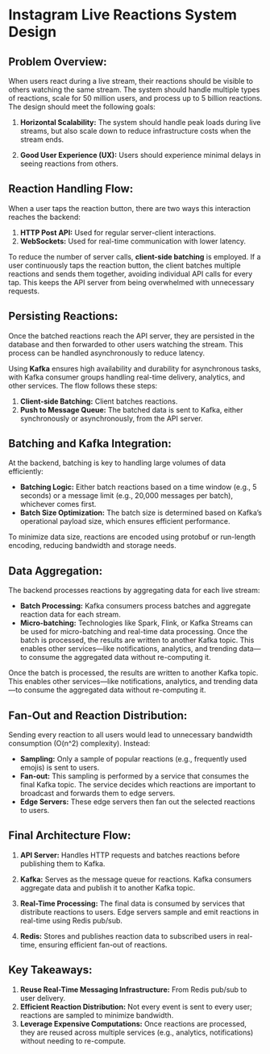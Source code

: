 # Instagram Live Reactions System Design

## Problem Overview:

When users react during a live stream, their reactions should be visible to others watching the same stream. The system should handle multiple types of reactions, scale for 50 million users, and process up to 5 billion reactions. The design should meet the following goals:

1. **Horizontal Scalability:** The system should handle peak loads during live streams, but also scale down to reduce infrastructure costs when the stream ends.

2. **Good User Experience (UX):** Users should experience minimal delays in seeing reactions from others.

## Reaction Handling Flow:
When a user taps the reaction button, there are two ways this interaction reaches the backend:

1. **HTTP Post API:** Used for regular server-client interactions.
2. **WebSockets:** Used for real-time communication with lower latency.

To reduce the number of server calls, **client-side batching** is employed. If a user continuously taps the reaction button, the client batches multiple reactions and sends them together, avoiding individual API calls for every tap. This keeps the API server from being overwhelmed with unnecessary requests.

## Persisting Reactions:
Once the batched reactions reach the API server, they are persisted in the database and then forwarded to other users watching the stream. This process can be handled asynchronously to reduce latency.

Using **Kafka** ensures high availability and durability for asynchronous tasks, with Kafka consumer groups handling real-time delivery, analytics, and other services. The flow follows these steps:

1. **Client-side Batching:** Client batches reactions.
2. **Push to Message Queue:** The batched data is sent to Kafka, either synchronously or asynchronously, from the API server.

## Batching and Kafka Integration:
At the backend, batching is key to handling large volumes of data efficiently:

- **Batching Logic:** Either batch reactions based on a time window (e.g., 5 seconds) or a message limit (e.g., 20,000 messages per batch), whichever comes first.
- **Batch Size Optimization:** The batch size is determined based on Kafka’s operational payload size, which ensures efficient performance.

To minimize data size, reactions are encoded using protobuf or run-length encoding, reducing bandwidth and storage needs.

## Data Aggregation:
The backend processes reactions by aggregating data for each live stream:

- **Batch Processing:** Kafka consumers process batches and aggregate reaction data for each stream.
- **Micro-batching:** Technologies like Spark, Flink, or Kafka Streams can be used for micro-batching and real-time data processing.
Once the batch is processed, the results are written to another Kafka topic. This enables other services—like notifications, analytics, and trending data—to consume the aggregated data without re-computing it.

Once the batch is processed, the results are written to another Kafka topic. This enables other services—like notifications, analytics, and trending data—to consume the aggregated data without re-computing it.

## Fan-Out and Reaction Distribution:
Sending every reaction to all users would lead to unnecessary bandwidth consumption (O(n^2) complexity). Instead:

- **Sampling:** Only a sample of popular reactions (e.g., frequently used emojis) is sent to users.
- **Fan-out:** This sampling is performed by a service that consumes the final Kafka topic. The service decides which reactions are important to broadcast and forwards them to edge servers.
- **Edge Servers:** These edge servers then fan out the selected reactions to users.


## Final Architecture Flow:
1. **API Server:** Handles HTTP requests and batches reactions before publishing them to Kafka.

2. **Kafka:** Serves as the message queue for reactions. Kafka consumers aggregate data and publish it to another Kafka topic.

3. **Real-Time Processing:** The final data is consumed by services that distribute reactions to users. Edge servers sample and emit reactions in real-time using Redis pub/sub.

4. **Redis:** Stores and publishes reaction data to subscribed users in real-time, ensuring efficient fan-out of reactions.

## Key Takeaways:
1. **Reuse Real-Time Messaging Infrastructure:** From Redis pub/sub to user delivery.
2. **Efficient Reaction Distribution:** Not every event is sent to every user; reactions are sampled to minimize bandwidth.
3. **Leverage Expensive Computations:** Once reactions are processed, they are reused across multiple services (e.g., analytics, notifications) without needing to re-compute.
